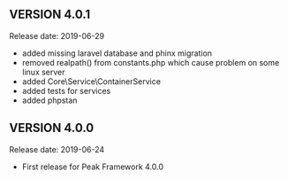 VERSION 4.0.1
-------------
Release date: 2019-06-29

 - added missing laravel database and phinx migration
 - removed realpath() from constants.php which cause problem on some linux server
 - added Core\Service\ContainerService
 - added tests for services
 - added phpstan

VERSION 4.0.0
-------------
Release date: 2019-06-24

 - First release for Peak Framework 4.0.0